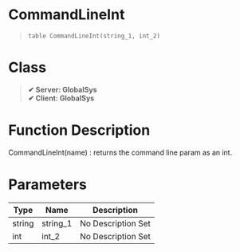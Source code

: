 # CommandLineInt
> `table CommandLineInt(string_1, int_2)`
# Class
> __✔ Server: GlobalSys__  
> __✔ Client: GlobalSys__  
# Function Description
CommandLineInt(name) : returns the command line param as an int.
# Parameters
Type|Name|Description
--|--|--
string|string_1|No Description Set
int|int_2|No Description Set
